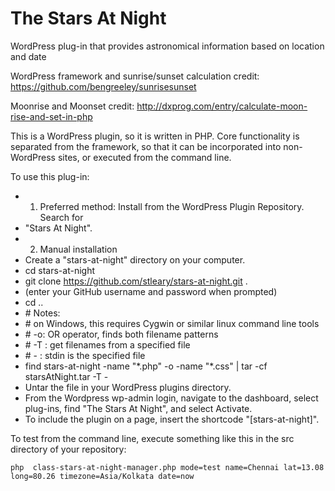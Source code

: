 # The Stars At Night
WordPress plug-in that provides astronomical information based on location and date

WordPress framework and sunrise/sunset calculation credit:
https://github.com/bengreeley/sunrisesunset

Moonrise and Moonset credit:
http://dxprog.com/entry/calculate-moon-rise-and-set-in-php

This is a WordPress plugin, so it is written in PHP. Core functionality is
separated from the framework, so that it can be incorporated into non-WordPress
sites, or executed from the command line. 

To use this plug-in:
* 1. Preferred method: Install from the WordPress Plugin Repository. Search for
* "Stars At Night".
* 2. Manual installation
* Create a "stars-at-night" directory on your computer.
* cd stars-at-night
* git clone https://github.com/stleary/stars-at-night.git .
* (enter your GitHub username and password when prompted)
* cd ..
* \# Notes:
* \# on Windows, this requires Cygwin or similar linux command line tools
* \# -o: OR operator, finds both filename patterns<br>
* \# -T : get filenames from a specified file<br>
* \# - : stdin is the specified file<br>
* find stars-at-night -name "\*.php" -o -name "\*.css" | tar -cf starsAtNight.tar -T -<br>
* Untar the file in your WordPress plugins directory.<br> 
* From the Wordpress wp-admin login, navigate to the dashboard, select plug-ins, find "The Stars At Night", and select Activate.
* To include the plugin on a page, insert the shortcode "[stars-at-night]".

To test from the command line, execute something like this in the src directory of your repository:
```
php  class-stars-at-night-manager.php mode=test name=Chennai lat=13.08 long=80.26 timezone=Asia/Kolkata date=now
```    
